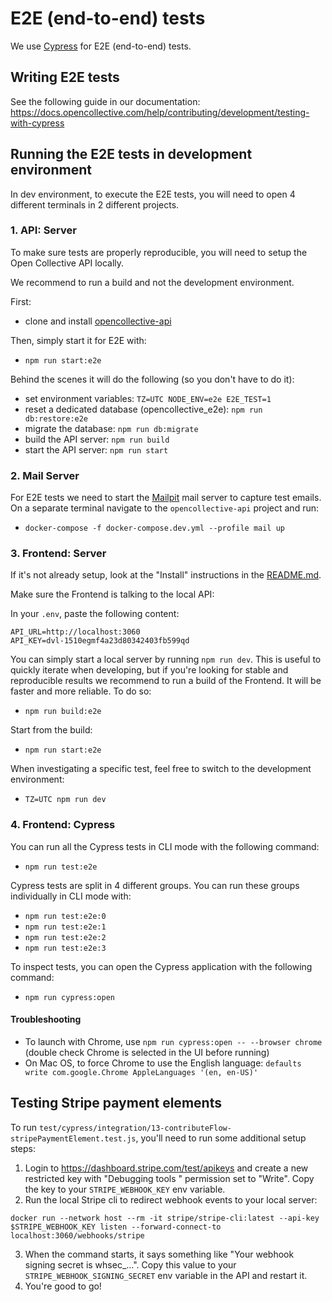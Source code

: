 # E2E (end-to-end) tests

We use [Cypress](https://www.cypress.io/) for E2E (end-to-end) tests.

## Writing E2E tests

See the following guide in our documentation:
https://docs.opencollective.com/help/contributing/development/testing-with-cypress

## Running the E2E tests in development environment

In dev environment, to execute the E2E tests, you will need to open 4 different terminals in 2 different projects.

### 1. API: Server

To make sure tests are properly reproducible, you will need to setup the Open Collective API locally.

We recommend to run a build and not the development environment.

First:

- clone and install [opencollective-api](https://github.com/opencollective/opencollective-api)

Then, simply start it for E2E with:

- `npm run start:e2e`

Behind the scenes it will do the following (so you don't have to do it):

- set environment variables: `TZ=UTC NODE_ENV=e2e E2E_TEST=1`
- reset a dedicated database (opencollective_e2e): `npm run db:restore:e2e`
- migrate the database: `npm run db:migrate`
- build the API server: `npm run build`
- start the API server: `npm run start`

### 2. Mail Server

For E2E tests we need to start the [Mailpit](https://mailpit.axllent.org/) mail server to capture test emails. On a separate terminal navigate to the `opencollective-api` project and run:

- `docker-compose -f docker-compose.dev.yml --profile mail up`

### 3. Frontend: Server

If it's not already setup, look at the "Install" instructions in the [README.md](../README.md).

Make sure the Frontend is talking to the local API:

In your `.env`, paste the following content:

```
API_URL=http://localhost:3060
API_KEY=dvl-1510egmf4a23d80342403fb599qd
```

You can simply start a local server by running `npm run dev`. This is useful to quickly iterate
when developing, but if you're looking for stable and reproducible results we recommend to run a build of the Frontend. It will be faster and more reliable. To do so:

- `npm run build:e2e`

Start from the build:

- `npm run start:e2e`

When investigating a specific test, feel free to switch to the development environment:

- `TZ=UTC npm run dev`

### 4. Frontend: Cypress

You can run all the Cypress tests in CLI mode with the following command:

- `npm run test:e2e`

Cypress tests are split in 4 different groups. You can run these groups individually in CLI mode with:

- `npm run test:e2e:0`
- `npm run test:e2e:1`
- `npm run test:e2e:2`
- `npm run test:e2e:3`

To inspect tests, you can open the Cypress application with the following command:

- `npm run cypress:open`

#### Troubleshooting

- To launch with Chrome, use `npm run cypress:open -- --browser chrome` (double check Chrome is selected in the UI before running)
- On Mac OS, to force Chrome to use the English language: `defaults write com.google.Chrome AppleLanguages '(en, en-US)'`

## Testing Stripe payment elements

To run `test/cypress/integration/13-contributeFlow-stripePaymentElement.test.js`, you'll need to run some additional setup steps:

1. Login to https://dashboard.stripe.com/test/apikeys and create a new restricted key with "Debugging tools
   " permission set to "Write". Copy the key to your `STRIPE_WEBHOOK_KEY` env variable.
2. Run the local Stripe cli to redirect webhook events to your local server:

```
docker run --network host --rm -it stripe/stripe-cli:latest --api-key $STRIPE_WEBHOOK_KEY listen --forward-connect-to localhost:3060/webhooks/stripe
```

3. When the command starts, it says something like "Your webhook signing secret is whsec\_...". Copy this value to your `STRIPE_WEBHOOK_SIGNING_SECRET` env variable in the API and restart it.
4. You're good to go!
